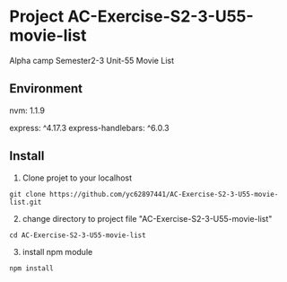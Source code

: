 # Project AC-Exercise-S2-3-U55-movie-list
Alpha camp Semester2-3 Unit-55 Movie List

## Environment

nvm: 1.1.9

express: ^4.17.3
express-handlebars: ^6.0.3

## Install
1. Clone projet to your localhost
```
git clone https://github.com/yc62897441/AC-Exercise-S2-3-U55-movie-list.git
```

2. change directory to project file "AC-Exercise-S2-3-U55-movie-list"
```
cd AC-Exercise-S2-3-U55-movie-list
```

3. install npm module
```
npm install
```

